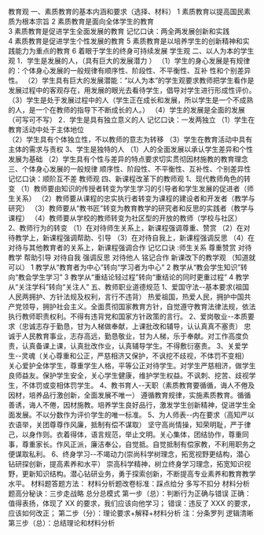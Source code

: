 <!--
 * @Author: your name
 * @Date: 2021-03-08 19:45:36
 * @LastEditTime: 2021-03-11 20:28:40
 * @LastEditors: Please set LastEditors
 * @Description: In User Settings Edit
 * @FilePath: \cli4_pro\teacher.md
-->

教育观
一、素质教育的基本内涵和要求（选择、材料）
1 素质教育以提高国民素质为根本宗旨
2 素质教育是面向全体学生的教育  
3 素质教育是促进学生全面发展的教育 记忆口诀：两全两发展创新和实践  
4 素质教育是促进学生个性发展的教育
5 素质教育是以培养学生的创新精神和实践能力为重点的教育
6 着眼于学生的终身可持续发展
学生观
二、以人为本的学生观
1．学生是发展的人，（具有巨大的发展潜力 ）
（1）学生的身心发展是有规律的：个体身心发展的一般规律有顺序性、阶段性、不平衡性、互补
性和个别差异性。
（2）学生具有巨大的发展潜能：“以人为本”的学生观要求教师把学生看作是发展过程中的客观存在，用发展的眼光去看待学生，倡导对学生进行形成性评价。
（3）学生是处于发展过程中的人（学生正在成长和发展，所以学生是一个不成熟的人，是一个在教师的指导下不断成长的人。）
（4）学生的发展是全面的发展（可写可不写）
2．学生是具有独立意义的人 记忆口诀：一发两独立
（1）学生在教育活动中处于主体地位  
（2）学生具有个体独立性，不以教师的意志为转移
（3）学生在教育活动中具有主体的需求与责权
3、学生是独特的人
（1）人的全面发展以承认学生差异和个性发展为基础
（2）学生具有个性与差异的特点要求切实贯彻因材施教的教育理念
三、个体身心发展的一般规律
顺序性、阶段性、不平衡性、互补性、个别差异性 记忆口诀：顺阶互不差
教师观
四、新课程改革下的教师观
1、现代教师角色的转变
（1）教师要由知识的传授者转变为学生学习的引导者和学生发展的促进者（师生关系）
（2）教师要从课程的忠实执行者转变为课程的建设者和开发者（教学与研究）
（3）教师要从“教书匠”转变为教育教学的研究者和反思的实践者（教学与课程）
（4）教师要从学校的教师转变为社区型的开放的教师（学校与社区）  
2、教师行为的转变
（1）在对待师生关系上，新课程强调尊重、赞赏
（2）在对待教学上，新课程强调帮助、引导
（3）在对待自我上，新课程强调反思
（4）在对待与其他教育者的关系上，新课程强调合作
记忆口诀 :师生关系 尊重赞赏 对待教学 帮助引导 对待自我 强调反思 对待他人 铭记合作
新课改下的教学观 （知道就可以）
1 教学从“教育者为中心”转向“学习者为中心”
2 教学从“教会学生知识”转向“教会学生学习”
3 教学从“重结论轻过程”转向“重结论的同时更重过程”
4 教学从“关注学科”转向“关注人”
五、教师职业道德规范
1、爱国守法--基本要求(祖国人民两拥护、方针法规及权利，言行不违背）
热爱祖国，热爱人民，拥护中国共产党领导，拥护社会主义。全面贯彻国家教育方针，自觉遵守教育法律法规，依法执行教师职责权利。不得有违背党和国家方针政策的言行。
2、爱岗敬业--本质要求（忠诚志存于勤恳，甘为人梯做奉献，上课批改和辅导，认认真真不塞责）
忠诚于人民教育事业，志存高远，勤恳敬业，甘为人梯，乐于奉献。对工作高度负责，认真备课上课，认真批改作业，认真辅导学生。不得敷衍塞责。
3、关爱学生--灵魂（关心尊重和公正，严慈相济又保护，不讽挖不歧视，不体罚不变相）
关心爱护全体学生，尊重学生人格，平等公正对待学生。对学生严慈相济，做学生良师益友。保护学生安全，关心学生健康，维护学生权益。不讽刺、挖苦、歧视学生，不体罚或变相体罚学生。
4、教书育人--天职（素质教育要循循，诲人不倦及因材，培养品行激创新，全面发展不唯一）
遵循教育规律，实施素质教育。循循善诱，诲人不倦，因材施教。培养学生良好品行，激发学生创新精神，促进学生全面发展。不以分数作为评价学生的唯一标准。
5、为人师表--内在要求（高知严以衣语举，关团尊尊作风廉，抵制有偿不谋取）
坚守高尚情操，知荣明耻，严于律己，以身作则。衣着得体，语言规范，举止文明。关心集体，团结协作，尊重同事，尊重家长。作风正派，廉洁奉公，自觉抵。自觉抵制有偿家教，不利用职务之便谋取私利。
6、终身学习--不竭动力(崇尚科学树理念，拓宽视野更结构，潜心钻研探创新，提高素养和水平）
崇高科学精神，树立终身学习理念，拓宽知识视野，更新知识结构。潜心钻研业务，勇于探索创新，不断提高专业素养和教育教学水平。
材料题答题方法：
材料分析题改卷标准：踩点给分 多写不扣分
材料分析题高分秘诀：三步走战略 总分总模式
第一步（总）：判断行为正确与错误
正确：值得表扬，体现了 XX 的要求，我们应该向他学习；
错误：违反了 XXX 的要求，应该如何改正；
第二步（分）：理论要求+解释+材料分析
注：分条罗列 逻辑清晰
第三步（总）：总结理论和材料分析

###
